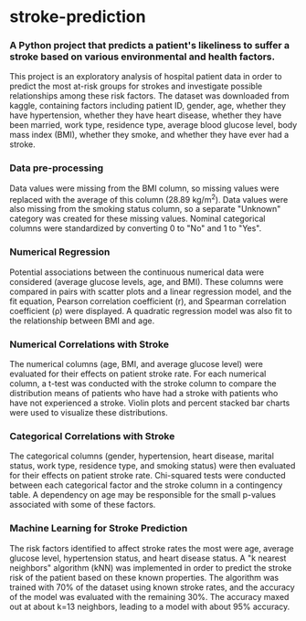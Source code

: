# stroke-prediction
### A Python project that predicts a patient's likeliness to suffer a stroke based on various environmental and health factors.

This project is an exploratory analysis of hospital patient data in order to predict the most at-risk groups for strokes and investigate possible relationships among these risk factors. The dataset was downloaded from kaggle, containing factors including patient ID, gender, age, whether they have hypertension, whether they have heart disease, whether they have been married, work type, residence type, average blood glucose level, body mass index (BMI), whether they smoke, and whether they have ever had a stroke.

### Data pre-processing 
Data values were missing from the BMI column, so missing values were replaced with the average of this column (28.89 kg/m<sup>2</sup>). Data values were also missing from the smoking status column, so a separate "Unknown" category was created for these missing values. Nominal categorical columns were standardized by converting 0 to "No" and 1 to "Yes".

### Numerical Regression
Potential associations between the continuous numerical data were considered (average glucose levels, age, and BMI). These columns were compared in pairs with scatter plots and a linear regression model, and the fit equation, Pearson correlation coefficient (r), and Spearman correlation coefficient (&rho;) were displayed. A quadratic regression model was also fit to the relationship between BMI and age.

### Numerical Correlations with Stroke
The numerical columns (age, BMI, and average glucose level) were evaluated for their effects on patient stroke rate. For each numerical column, a t-test was conducted with the stroke column to compare the distribution means of patients who have had a stroke with patients who have not experienced a stroke. Violin plots and percent stacked bar charts were used to visualize these distributions.

### Categorical Correlations with Stroke
The categorical columns (gender, hypertension, heart disease, marital status, work type, residence type, and smoking status) were then evaluated for their effects on patient stroke rate. Chi-squared tests were conducted between each categorical factor and the stroke column in a contingency table. A dependency on age may be responsible for the small p-values associated with some of these factors.

### Machine Learning for Stroke Prediction
The risk factors identified to affect stroke rates the most were age, average glucose level, hypertension status, and heart disease status. A "k nearest neighbors" algorithm (kNN) was implemented in order to predict the stroke risk of the patient based on these known properties. The algorithm was trained with 70% of the dataset using known stroke rates, and the accuracy of the model was evaluated with the remaining 30%. The accuracy maxed out at about k=13 neighbors, leading to a model with about 95% accuracy.


